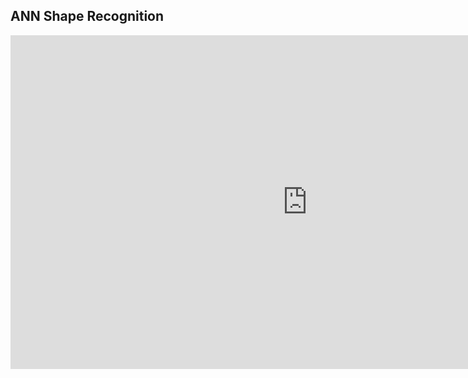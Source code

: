## ANN Shape Recognition

<iframe width="949" height="534" src="https://www.youtube.com/embed/qTuUy6C7Ob4" frameborder="0" allow="accelerometer; autoplay; encrypted-media; gyroscope; picture-in-picture" allowfullscreen></iframe>
